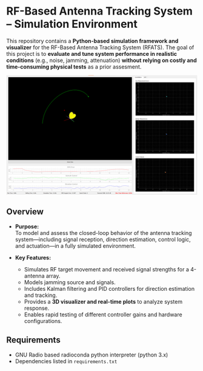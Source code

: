 # RF-Based Antenna Tracking System – Simulation Environment

This repository contains a **Python-based simulation framework and visualizer** for the RF-Based Antenna Tracking System (RFATS). The goal of this project is to **evaluate and tune system performance in realistic conditions** (e.g., noise, jamming, attenuation) **without relying on costly and time-consuming physical tests** as a prior assesment.

![Simulation](assets/simulation.png)

## Overview

- **Purpose:**  
  To model and assess the closed-loop behavior of the antenna tracking system—including signal reception, direction estimation, control logic, and actuation—in a fully simulated environment.

- **Key Features:**  
  - Simulates RF target movement and received signal strengths for a 4-antenna array.  
  - Models jamming source and signals.  
  - Includes Kalman filtering and PID controllers for direction estimation and tracking.  
  - Provides a **3D visualizer and real-time plots** to analyze system response.  
  - Enables rapid testing of different controller gains and hardware configurations.  

## Requirements

- GNU Radio based radioconda python interpreter (python 3.x)
- Dependencies listed in `requirements.txt`  



